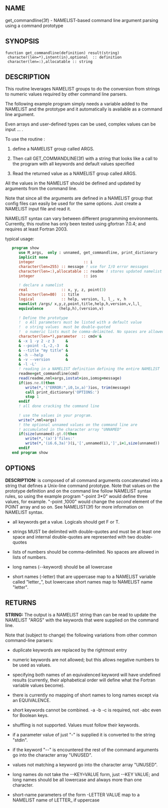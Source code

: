 ## NAME

   get_commandline(3f) - NAMELIST-based command line argument parsing using a command prototype

## SYNOPSIS

    function get_commandline(definition) result(string)
     character(len=*),intent(in),optional  :: definition
     character(len=:),allocatable :: string

## DESCRIPTION

This routine leverages NAMELIST groups to do the conversion from strings to
numeric values required by other command line parsers.

The following example program simply needs a variable added to the NAMELIST
and the prototype and it automatically is available as a command line
argument.

Even arrays and user-defined types can be used, complex values can be
input ... .

To use the routine :

   1) define a NAMELIST group called ARGS.

   2) Then call GET_COMMANDLINE(3f) with a string that looks like a call to the
      program with all keywords and default values specified

   3) Read the returned value as a NAMELIST group called ARGS.

All the values in the NAMELIST should be defined and updated by arguments
from the command line.

Note that since all the arguments are defined in a NAMELIST group that
config files can easily be used for the same options. Just create a
NAMELIST input file and read it.

NAMELIST syntax can vary between different programming environments.
Currently, this routine has only been tested using gfortran 7.0.4; and
requires at least Fortran 2003.

typical usage:

```fortran
   program show
      use M_args,  only : unnamed, get_commandline, print_dictionary
      implicit none
      integer                      :: i
      character(len=255) :: message ! use for I/O error messages
      character(len=:),allocatable :: readme ! stores updated namelist
      integer                      :: ios
   
      ! declare a namelist
      real               :: x, y, z, point(3)
      character(len=80)  :: title
      logical            :: help, version, l, l_, v, h
      namelist /args/ x,y,z,point,title,help,h,version,v,l,l_
      equivalence       (help,h),(version,v)
   
      ! Define the prototype
      !  o All parameters must be listed with a default value
      !  o string values  must be double-quoted
      !  o numeric lists must be comma-delimited. No spaces are allowed
      character(len=*),parameter  :: cmd='&
      & -x 1 -y 2 -z 3     &
      & --point -1,-2,-3   &
      & --title "my title" &
      & -h --help          &
      & -v --version       &
      & -l -L'
      ! reading in a NAMELIST definition defining the entire NAMELIST
      readme=get_commandline(cmd)
      read(readme,nml=args,iostat=ios,iomsg=message)
      if(ios.ne.0)then
         write(*,'("ERROR:",i0,1x,a)')ios, trim(message)
         call print_dictionary('OPTIONS:')
         stop 1
      endif
      ! all done cracking the command line
   
      ! use the values in your program.
      write(*,nml=args)
      ! the optional unnamed values on the command line are
      ! accumulated in the character array "UNNAMED"
      if(size(unnamed).gt.0)then
         write(*,'(a)')'files:'
         write(*,'(i6.6,3a)')(i,'[',unnamed(i),']',i=1,size(unnamed))
      endif
   end program show
```

## OPTIONS

**DESCRIPTION:** is composed of all command arguments concatenated into a
string that defines a Unix-line command prototype. Note that values on the
prototype definition and on the command line follow NAMELIST syntax rules,
so using the example program "-point 3*0" would define three values, for
example. "-point ,1000" would change the _second_ element of the POINT
array and so on. See NAMELIST(3f) for more information on NAMELIST syntax.

 *  all keywords get a value. Logicals should get F or T.


 *  strings MUST be delimited with double-quotes and must be at least
    one space and internal double-quotes are represented with two
    double-quotes

 *  lists of numbers should be comma-delimited. No spaces are allowed
    in lists of numbers.

 *  long names (--keyword) should be all lowercase

 *  short names (-letter) that are uppercase map to a NAMELIST variable
    called "letter_", but lowercase short names map to NAMELIST name
    "letter".

## RETURNS

**STRING:** The output is a NAMELIST string than can be read to update the
NAMELIST "ARGS" with the keywords that were supplied on the command
line.

Note that (subject to change) the following variations from other
common command-line parsers:

 *  duplicate keywords are replaced by the rightmost entry

 *  numeric keywords are not allowed; but this allows negative
    numbers to be used as values.

 *  specifying both names of an equivalenced keyword will have
    undefined results (currently, their alphabetical order will
    define what the Fortran variable values become).

 *  there is currently no mapping of short names to long names except
    via an EQUIVALENCE.

 *  short keywords cannot be combined. -a -b -c is required, not -abc
    even for Boolean keys.

 *  shuffling is not supported. Values must follow their keywords.

 *  if a parameter value of just "-" is supplied it is converted to
    the string "stdin".

 *  if the keyword "--" is encountered the rest of the command
    arguments go into the character array "UNUSED".

 *  values not matching a keyword go into the character array
    "UNUSED".

 *  long names do not take the --KEY=VALUE form, just --KEY VALUE;
    and long names should be all lowercase and always more than one
    character.

 *  short-name parameters of the form -LETTER VALUE map to a NAMELIST
    name of LETTER_ if uppercase
